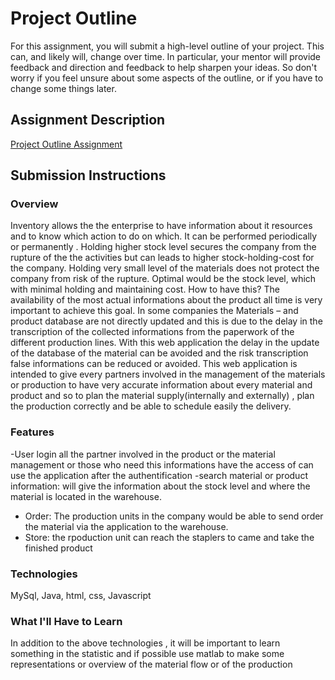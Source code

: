 # Project Outline
For this assignment, you will submit a high-level outline of your project. This can, and likely will, change over time. In particular, your mentor will provide feedback and direction and feedback to help sharpen your ideas. So don't worry if you feel unsure about some aspects of the outline, or if you have to change some things later.

## Assignment Description
[Project Outline Assignment](https://education.launchcode.org/liftoff/assignments/project-outline/)

## Submission Instructions

### Overview
Inventory allows the the enterprise to have information about it resources and to know which action to do on which. It can be performed periodically or permanently . Holding higher stock level secures the company from the rupture of the the activities but  can leads to higher stock-holding-cost for the company. Holding very small level of the materials does not protect the company from risk of the rupture. Optimal would be the stock level, which with minimal holding and maintaining cost. How to have this? The availability of the most actual informations about the product all time is very important to achieve this goal. 
In some companies the Materials – and product database are not directly updated and this is due to  the delay in the transcription of the collected informations from the paperwork of the different production  lines. With this web application the delay in the update of the database of the material can be avoided  and the risk transcription false informations can be reduced  or avoided. This web application is intended to give every partners involved in the management of the materials or production to have very accurate information about every material and product and so to plan the material supply(internally and externally) , plan the production correctly and be able to schedule easily the  delivery. 
### Features
-User login
all the partner involved in the product or the material management or those who need this informations have the access of can use the application after the authentification
-search material or product information: will give the information about the stock level and where the material is located in the warehouse.
- Order: The production units in the company would be able to send order the material via the application to the warehouse.
- Store: the rpoduction unit can reach the staplers to came and take the finished product
### Technologies
MySql, Java, html, css, Javascript

### What I'll Have to Learn
In addition to the above technologies , it will be important to learn something in the statistic and if possible use matlab to make some representations or overview of the material flow or of the production
